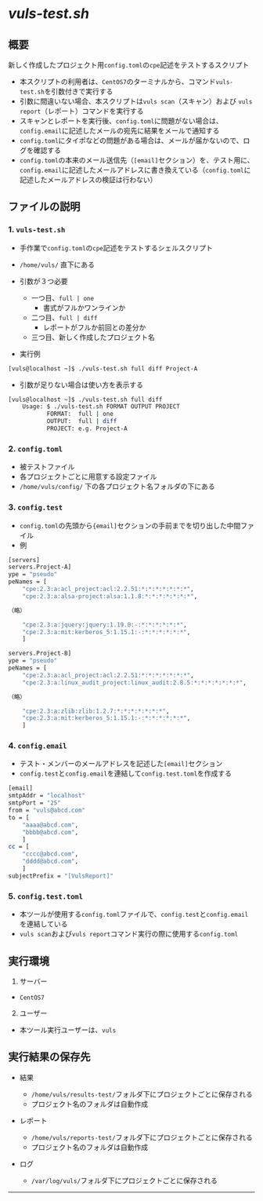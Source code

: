 # *vuls-test.sh*

## 概要

新しく作成したプロジェクト用`config.toml`の`cpe`記述をテストするスクリプト
- 本スクリプトの利用者は、`CentOS7`のターミナルから、コマンド`vuls-test.sh`を引数付きで実行する
- 引数に間違いない場合、本スクリプトは`vuls scan`（スキャン）および `vuls report`（レポート）コマンドを実行する
- スキャンとレポートを実行後、`config.toml`に問題がない場合は、`config.email`に記述したメールの宛先に結果をメールで通知する
- `config.toml`にタイポなどの問題がある場合は、メールが届かないので、ログを確認する
- `config.toml`の本来のメール送信先（`[email]`セクション）を、テスト用に、`config.email`に記述したメールアドレスに書き換えている（`config.toml`に記述したメールアドレスの検証は行わない）

## ファイルの説明

### 1. `vuls-test.sh`

- 手作業で`config.toml`の`cpe`記述をテストするシェルスクリプト

- `/home/vuls/` 直下にある

- 引数が３つ必要
  - 一つ目、`full | one`
    - 書式がフルかワンラインか
  - 二つ目、`full | diff`
    - レポートがフルか前回との差分か
  - 三つ目、新しく作成したプロジェクト名

- 実行例

```bash
[vuls@localhost ~]$ ./vuls-test.sh full diff Project-A
```

- 引数が足りない場合は使い方を表示する
  
```bash
[vuls@localhost ~]$ ./vuls-test.sh full diff
    Usage: $ ./vuls-test.sh FORMAT OUTPUT PROJECT
           FORMAT:  full | one
           OUTPUT:  full | diff
           PROJECT: e.g. Project-A
```

### 2. `config.toml`

- 被テストファイル
- 各プロジェクトごとに用意する設定ファイル
- `/home/vuls/config/` 下の各プロジェクト名フォルダの下にある

### 3. `config.test`

- `config.toml`の先頭から`{email]`セクションの手前までを切り出した中間ファイル
- 例

```bash
[servers]
servers.Project-A]
ype = "pseudo"
peNames = [
	"cpe:2.3:a:acl_project:acl:2.2.51:*:*:*:*:*:*:*",
	"cpe:2.3:a:alsa-project:alsa:1.1.8:*:*:*:*:*:*:*",

（略）

	"cpe:2.3:a:jquery:jquery:1.19.0:-:*:*:*:*:*:*",
	"cpe:2.3:a:mit:kerberos_5:1.15.1:-:*:*:*:*:*:*",
	]

servers.Project-B]
ype = "pseudo"
peNames = [
	"cpe:2.3:a:acl_project:acl:2.2.51:*:*:*:*:*:*:*",
	"cpe:2.3:a:linux_audit_project:linux_audit:2.8.5:*:*:*:*:*:*:*",

（略）

	"cpe:2.3:a:zlib:zlib:1.2.7:*:*:*:*:*:*:*",
	"cpe:2.3:a:mit:kerberos_5:1.15.1:-:*:*:*:*:*:*",
	]
```
   
### 4. `config.email`

- テスト・メンバーのメールアドレスを記述した`[email]`セクション
- `config.test`と`config.email`を連結して`config.test.toml`を作成する

```bash
[email]
smtpAddr = "localhost"
smtpPort = "25"
from = "vuls@abcd.com"
to = [
	"aaaa@abcd.com",
	"bbbb@abcd.com",
	]
cc = [
	"cccc@abcd.com",
	"dddd@abcd.com",
	]
subjectPrefix = "[VulsReport]"
```

### 5. `config.test.toml`

- 本ツールが使用する`config.toml`ファイルで、`config.test`と`config.email`を連結している
- `vuls scan`および`vuls report`コマンド実行の際に使用する`config.toml`

## 実行環境

1. サーバー

- `CentOS7`

2. ユーザー

- 本ツール実行ユーザーは、`vuls`

## 実行結果の保存先

- 結果
  - `/home/vuls/results-test/`フォルダ下にプロジェクトごとに保存される
  - プロジェクト名のフォルダは自動作成

- レポート
  - `/home/vuls/reports-test/`フォルダ下にプロジェクトごとに保存される
  - プロジェクト名のフォルダは自動作成

- ログ
  - `/var/log/vuls/`フォルダ下にプロジェクトごとに保存される

---
